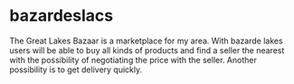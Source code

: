 # bazardeslacs

The Great Lakes Bazaar is a marketplace for my area. With bazarde lakes users will be able to buy all kinds of products and find a seller the nearest with the possibility of negotiating the price with the seller.  Another possibility is to get delivery quickly.
